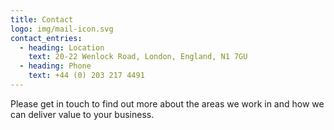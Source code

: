 ```yaml
---
title: Contact
logo: img/mail-icon.svg
contact_entries:
  - heading: Location
    text: 20-22 Wenlock Road, London, England, N1 7GU
  - heading: Phone
    text: +44 (0) 203 217 4491
---
```

Please get in touch to find out more about the areas we work in and how we can deliver value to your business.